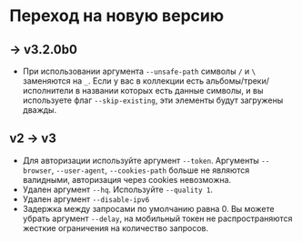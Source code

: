 # Переход на новую версию

## -> v3.2.0b0
- При использовании аргумента `--unsafe-path` символы `/` и `\`
заменяются на `_`. Если у вас в коллекции есть альбомы/треки/исполнители
в названии которых есть данные символы, и вы используете флаг
`--skip-existing`, эти элементы будут загружены дважды.

## v2 -> v3
- Для авторизации используйте аргумент `--token`. Аргументы `--browser`,
`--user-agent`, `--cookies-path` больше не являются валидными,
авторизация через cookies невозможна.
- Удален аргумент `--hq`. Используйте `--quality 1`.
- Удален аргумент `--disable-ipv6`
- Задержка между запросами по умолчанию равна 0. Вы можете убрать
аргумент `--delay`, на мобильный токен не распространяются жесткие
ограничения на количество запросов.
